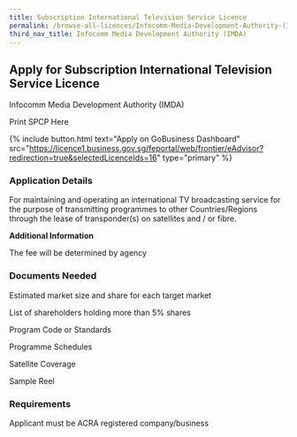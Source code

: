 ```yaml
---
title: Subscription International Television Service Licence
permalink: /browse-all-licences/Infocomm-Media-Development-Authority-(IMDA)/Subscription-International-Television-Service-Licence
third_nav_title: Infocomm Media Development Authority (IMDA)
---
```


## Apply for Subscription International Television Service Licence

Infocomm Media Development Authority (IMDA)

Print SPCP Here


{% include button.html text="Apply on GoBusiness Dashboard" src="https://licence1.business.gov.sg/feportal/web/frontier/eAdvisor?redirection=true&selectedLicenceIds=16" type="primary" %}

### Application Details

<p>For maintaining and operating an international TV broadcasting service for the purpose of transmitting programmes to other Countries/Regions through the lease of transponder(s) on satellites and / or fibre.</p>

**Additional Information**

The fee will be determined by agency

### Documents Needed

Estimated market size and share for each target market

List of shareholders holding more than 5% shares

Program Code or Standards

Programme Schedules

Satellite Coverage

Sample Reel

### Requirements

Applicant must be ACRA registered company/business

